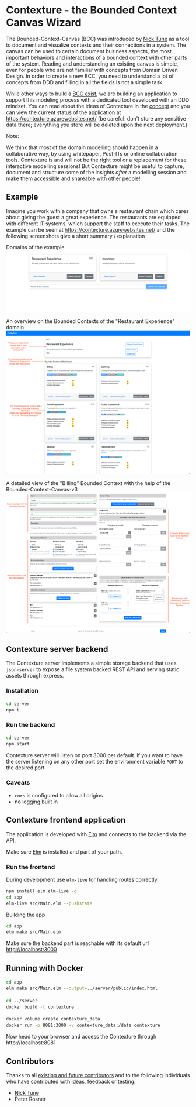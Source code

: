 # Contexture - the Bounded Context Canvas Wizard

The Bounded-Context-Canvas (BCC) was introduced by [Nick Tune](https://medium.com/nick-tune-tech-strategy-blog/bounded-context-canvas-v2-simplifications-and-additions-229ed35f825f) as a tool to document and visualize contexts and their connections in a system.
The canvas can be used to certain document business aspects, the most important behaviors and interactions of a bounded context with other parts of the system.
Reading and understanding an existing canvas is simple, even for people who are not familiar with concepts from Domain Driven Design.
In order to create a new BCC, you need to understand a lot of concepts from DDD and filling in all the fields is not a simple task.

While other ways to build a [BCC exist](https://github.com/ddd-crew/bounded-context-canvas), we are building an application to support this modeling process with a dedicated tool developed with an DDD mindset.
You can read about the ideas of Contexture in the [concept](./concept.md) and you can view the current status of the application at <https://contexture.azurewebsites.net/> (be careful: don't store any sensitive data there; everything you store will be deleted upon the next deployment.)

Note:

We think that most of the domain modelling should happen in a collaborative way, by using whitepaper, Post-ITs or online collaboration tools.
Contexture is and will not be the right tool or a replacement for these interactive modelling sessions!
But Contexture might be useful to capture, document and structure some of the insights *after* a modelling session and make them accessible and shareable with other people!

## Example

Imagine you work with a company that owns a restaurant chain which cares about giving the guest a great experience.
The restaurants are equipped with different IT systems, which support the staff to execute their tasks.
The example can be seen at <https://contexture.azurewebsites.net/> and the following screenshots give a short summary / explanation

Domains of the example
![Overview on the domains of the example](example/DomainsOverview.png)

An overview on the Bounded Contexts of the "Restaurant Experience" domain
![An overview on the Bounded Contexts of a domain](example/DomainOverview.png)

A detailed view of the "Billing" Bounded Context with the help of the Bounded-Context-Canvas-v3
![A detailed view on the Bounded-Context-Canvas, v3](example/CanvasV3Overview.png)

## Contexture server backend

The Contexture server implements a simple storage backend that uses `json-server` to expose a file system backed REST API and serving static assets through express.

### Installation

```bash
cd server
npm i
```

### Run the backend

```bash
cd server
npm start
```

Contexture server will listen on port 3000 per default. If you want to have the server listening on any other port set the environment variable `PORT` to the desired port.

### Caveats

- `cors` is configured to allow all origins
- no logging built in

## Contexture frontend application

The application is developed with [Elm](https://elm-lang.org/) and connects to the backend via the API.

Make sure [Elm](https://guide.elm-lang.org/install/elm.html) is installed and part of your path.

### Run the frontend

During development use `elm-live` for handling routes correctly.

```bash
npm install elm elm-live -g
cd app
elm-live src/Main.elm --pushstate
```

Building the app

```bash
cd app
elm make src/Main.elm
```

Make sure the backend part is reachable with its default url <http://localhost:3000>

## Running with Docker

```bash
cd app
elm make src/Main.elm --output=../server/public/index.html

cd ../server
docker build -t contexture .

docker volume create contexture_data
docker run -p 8081:3000 -v contexture_data:/data contexture
```

Now head to your browser and access the Contexture through http://localhost:8081

## Contributors

Thanks to all [existing and future contributors](https://github.com/Softwarepark/Contexture/graphs/contributors) and to the following individuals who have contributed with ideas, feedback or testing:

- [Nick Tune](https://github.com/NTCoding)
- Peter Rosner
